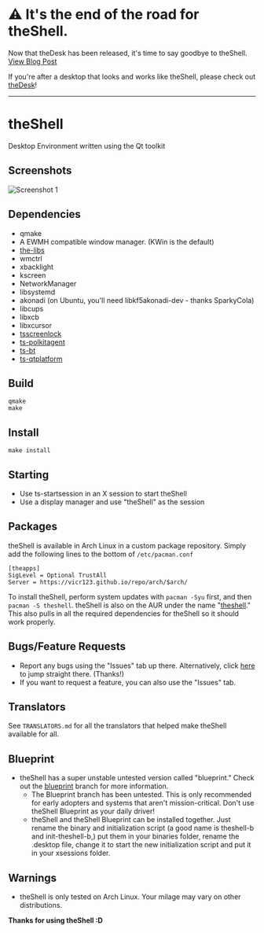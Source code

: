 # ⚠️ It's the end of the road for theShell.
Now that theDesk has been released, it's time to say goodbye to theShell. [View Blog Post](https://vicr123.com/blog/2023/07/17/sunsetting-theshell)

If you're after a desktop that looks and works like theShell, please check out [theDesk](/theCheeseboard/thedesk)!

---
# theShell
Desktop Environment written using the Qt toolkit

## Screenshots
![Screenshot 1](https://raw.githubusercontent.com/vicr123/theshell/master/shell/images/desktop.png)

## Dependencies
- qmake
- A EWMH compatible window manager. (KWin is the default)
- [the-libs](https://github.com/vicr123/the-libs)
- wmctrl
- xbacklight
- kscreen
- NetworkManager
- libsystemd
- akonadi (on Ubuntu, you'll need libkf5akonadi-dev - thanks SparkyCola)
- libcups
- libxcb
- libxcursor
- [tsscreenlock](https://github.com/vicr123/tsscreenlock)
- [ts-polkitagent](https://github.com/vicr123/ts-polkitagent)
- [ts-bt](https://github.com/vicr123/ts-bt)
- [ts-qtplatform](https://github.com/vicr123/ts-qtplatform)

## Build
```
qmake
make
```

## Install
```
make install
```

## Starting
- Use ts-startsession in an X session to start theShell
- Use a display manager and use "theShell" as the session

## Packages
theShell is available in Arch Linux in a custom package repository. Simply add the following lines to the bottom of `/etc/pacman.conf`
```
[theapps]
SigLevel = Optional TrustAll
Server = https://vicr123.github.io/repo/arch/$arch/
```
To install theShell, perform system updates with `pacman -Syu` first, and then `pacman -S theshell`.
theShell is also on the AUR under the name "[theshell](https://aur.archlinux.org/packages/theshell/)." This also pulls in all the required dependencies for theShell so it should work properly.

## Bugs/Feature Requests
- Report any bugs using the "Issues" tab up there. Alternatively, click [here](https://github.com/vicr123/theshell/issues) to jump straight there. (Thanks!)
- If you want to request a feature, you can also use the "Issues" tab.

## Translators
See ```TRANSLATORS.md``` for all the translators that helped make theShell available for all.

## Blueprint
- theShell has a super unstable untested version called "blueprint." Check out the [blueprint](https://github.com/vicr123/theshell/tree/blueprint) branch for more information.
  - The Blueprint branch has been untested. This is only recommended for early adopters and systems that aren't mission-critical. Don't use theShell Blueprint as your daily driver!
  - theShell and theShell Blueprint can be installed together. Just rename the binary and initialization script (a good name is theshell-b and init-theshell-b,) put them in your binaries folder, rename the .desktop file, change it to start the new initialization script and put it in your xsessions folder.

## Warnings
- theShell is only tested on Arch Linux. Your milage may vary on other distributions.

**Thanks for using theShell :D**
